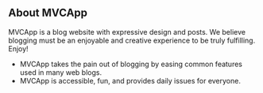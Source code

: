 ## About MVCApp

MVCApp is a blog website with expressive design and posts. We believe blogging must be an enjoyable and creative experience to be truly fulfilling. Enjoy!

- MVCApp takes the pain out of blogging by easing common features used in many web blogs.
- MVCApp is accessible, fun, and provides daily issues for everyone.
